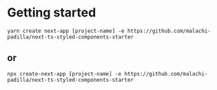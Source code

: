 # Getting started

 `yarn create next-app [project-name] -e https://github.com/malachi-padilla/next-ts-styled-components-starter`

## or

`npx create-next-app [project-name] -e https://github.com/malachi-padilla/next-ts-styled-components-starter`
